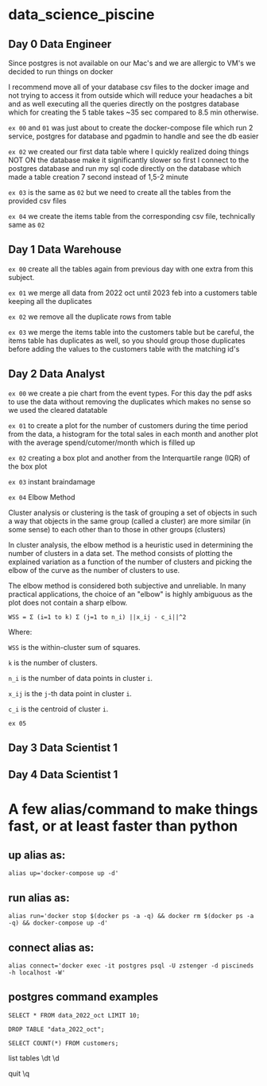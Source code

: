 # data_science_piscine

## Day 0 Data Engineer

Since postgres is not available on our Mac's and we are allergic to VM's we decided to run things on docker

I recommend move all of your database csv files to the docker image and not trying to access it from outside which will reduce your headaches a bit and as well executing all the queries directly on the postgres database which for creating the 5 table takes ~35 sec compared to 8.5 min otherwise. 

`ex 00` and `01` was just about to create the docker-compose file which run 2 service, postgres for database and pgadmin to handle and see the db easier

`ex 02` we created our first data table where I quickly realized doing things NOT ON the database make it significantly slower so first I connect to the postgres database and run my sql code directly on the database which made a table creation 7 second instead of 1,5-2 minute

`ex 03` is the same as `02` but we need to create all the tables from the provided csv files

`ex 04` we create the items table from the corresponding csv file, technically same as `02`

## Day 1 Data Warehouse

`ex 00` create all the tables again from previous day with one extra from this subject.

`ex 01` we merge all data from 2022 oct until 2023 feb into a customers table keeping all the duplicates

`ex 02` we remove all the duplicate rows from table

`ex 03` we merge the items table into the customers table but be careful, the items table has duplicates as well, so you should group those duplicates before adding the values to the customers table with the matching id's

## Day 2 Data Analyst

`ex 00` we create a pie chart from the event types. For this day the pdf asks to use the data without removing the duplicates which makes no sense so we used the cleared datatable

`ex 01` to create a plot for the number of customers during the time period from the data, a histogram for the total sales in each month and another plot with the average spend/cutomer/month which is filled up

`ex 02` creating a box plot and another from the Interquartile range (IQR) of the box plot

`ex 03` instant braindamage

`ex 04` Elbow Method

Cluster analysis or clustering is the task of grouping a set of objects in such a way that objects in the same group (called a cluster) are more similar (in some sense) to each other than to those in other groups (clusters)

In cluster analysis, the elbow method is a heuristic used in determining the number of clusters in a data set. The method consists of plotting the explained variation as a function of the number of clusters and picking the elbow of the curve as the number of clusters to use.

The elbow method is considered both subjective and unreliable. In many practical applications, the choice of an "elbow" is highly ambiguous as the plot does not contain a sharp elbow.

`WSS = Σ (i=1 to k) Σ (j=1 to n_i) ||x_ij - c_i||^2`

Where:

`WSS` is the within-cluster sum of squares.

`k` is the number of clusters.

`n_i` is the number of data points in cluster `i`.

`x_ij` is the `j`-th data point in cluster `i`.

`c_i` is the centroid of cluster `i`.

`ex 05`

## Day 3 Data Scientist 1

## Day 4 Data Scientist 1

# A few alias/command to make things fast, or at least faster than python

## up alias as:

```
alias up='docker-compose up -d'
```

## run alias as:
```
alias run='docker stop $(docker ps -a -q) && docker rm $(docker ps -a -q) && docker-compose up -d'
```

## connect alias as:
```
alias connect='docker exec -it postgres psql -U zstenger -d piscineds -h localhost -W'
```

## postgres command examples

```
SELECT * FROM data_2022_oct LIMIT 10;
```

```
DROP TABLE "data_2022_oct";
```

```
SELECT COUNT(*) FROM customers;
```

list tables \dt \d

quit \q
